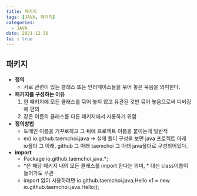 ```yaml
---
title: 패키지
tags: [JAVA, 패키지]
categories:
  - JAVA
date: 2021-12-30
toc : true
---
```


## 패키지
- **정의** 
    - 서로 관련이 있는 클래스 또는 인터페이스들을 묶어 놓은 묶음을 의미한다.
- **패키지를 구성하는 이유**
    1. 한 패키지에 모든 클래스를 묶어 놓지 않고 유관된 것만 묶어 놓음으로써 디버깅에 편의
    2. 같은 이름의 클래스를 다른 패키지에서 사용하기 위함
- **정의방법**
    - 도메인 이름을 거꾸로하고 그 뒤에 프로젝트 이름을 붙이는게 일반적
    - ex) io.github.taemchoi.java 
    → 실제 폴더 구성을 보면 java 프로젝트 아래 io폴더 그 아래, github 그 아래 taemchoi 그 아래 java폴더로 구성되어있다.
- **import**
    - Package io.github.taemchoi.java.*;
    - *은 해당 패키지 내의 모든 클래스를 import 한다는 의미, * 대신 class이름이 들어가도 무관
    - import 없이 사용하려면 io.github.taemchoi.java.Hello x1 = new io.github.taemchoi.java.Hello();
    